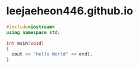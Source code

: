 # leejaeheon446.github.io
```cpp
#include<iostream>
using namespace std;

int main(void)
{
  cout << "Hello World" << endl;
}
